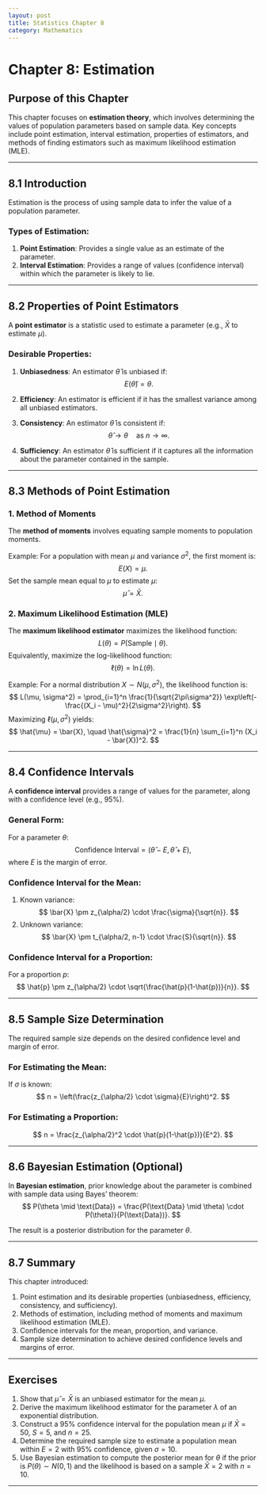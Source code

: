 ```yaml
---
layout: post
title: Statistics Chapter 8
category: Mathematics
---
```


# Chapter 8: Estimation

## Purpose of this Chapter
This chapter focuses on **estimation theory**, which involves determining the values of population parameters based on sample data. Key concepts include point estimation, interval estimation, properties of estimators, and methods of finding estimators such as maximum likelihood estimation (MLE).

---

## 8.1 Introduction

Estimation is the process of using sample data to infer the value of a population parameter.

### Types of Estimation:
1. **Point Estimation**: Provides a single value as an estimate of the parameter.
2. **Interval Estimation**: Provides a range of values (confidence interval) within which the parameter is likely to lie.

---

## 8.2 Properties of Point Estimators

A **point estimator** is a statistic used to estimate a parameter (e.g., $\bar{X}$ to estimate $\mu$).

### Desirable Properties:
1. **Unbiasedness**:
   An estimator $\hat{\theta}$ is unbiased if:
   $$
   E(\hat{\theta}) = \theta.
   $$

2. **Efficiency**:
   An estimator is efficient if it has the smallest variance among all unbiased estimators.

3. **Consistency**:
   An estimator $\hat{\theta}$ is consistent if:
   $$
   \hat{\theta} \to \theta \quad \text{as } n \to \infty.
   $$

4. **Sufficiency**:
   An estimator $\hat{\theta}$ is sufficient if it captures all the information about the parameter contained in the sample.

---

## 8.3 Methods of Point Estimation

### 1. Method of Moments
The **method of moments** involves equating sample moments to population moments.

Example:
For a population with mean $\mu$ and variance $\sigma^2$, the first moment is:
$$
E(X) = \mu.
$$
Set the sample mean equal to $\mu$ to estimate $\mu$:
$$
\hat{\mu} = \bar{X}.
$$

### 2. Maximum Likelihood Estimation (MLE)
The **maximum likelihood estimator** maximizes the likelihood function:
$$
L(\theta) = P(\text{Sample} \mid \theta).
$$
Equivalently, maximize the log-likelihood function:
$$
\ell(\theta) = \ln L(\theta).
$$

Example:
For a normal distribution $X \sim N(\mu, \sigma^2)$, the likelihood function is:
$$
L(\mu, \sigma^2) = \prod_{i=1}^n \frac{1}{\sqrt{2\pi\sigma^2}} \exp\left(-\frac{(X_i - \mu)^2}{2\sigma^2}\right).
$$
Maximizing $\ell(\mu, \sigma^2)$ yields:
$$
\hat{\mu} = \bar{X}, \quad \hat{\sigma}^2 = \frac{1}{n} \sum_{i=1}^n (X_i - \bar{X})^2.
$$

---

## 8.4 Confidence Intervals

A **confidence interval** provides a range of values for the parameter, along with a confidence level (e.g., 95%).

### General Form:
For a parameter $\theta$:
$$
\text{Confidence Interval} = (\hat{\theta} - E, \hat{\theta} + E),
$$
where $E$ is the margin of error.

### Confidence Interval for the Mean:
1. Known variance:
   $$
   \bar{X} \pm z_{\alpha/2} \cdot \frac{\sigma}{\sqrt{n}}.
   $$
2. Unknown variance:
   $$
   \bar{X} \pm t_{\alpha/2, n-1} \cdot \frac{S}{\sqrt{n}}.
   $$

### Confidence Interval for a Proportion:
For a proportion $p$:
$$
\hat{p} \pm z_{\alpha/2} \cdot \sqrt{\frac{\hat{p}(1-\hat{p})}{n}}.
$$

---

## 8.5 Sample Size Determination

The required sample size depends on the desired confidence level and margin of error.

### For Estimating the Mean:
If $\sigma$ is known:
$$
n = \left(\frac{z_{\alpha/2} \cdot \sigma}{E}\right)^2.
$$

### For Estimating a Proportion:
$$
n = \frac{z_{\alpha/2}^2 \cdot \hat{p}(1-\hat{p})}{E^2}.
$$

---

## 8.6 Bayesian Estimation (Optional)

In **Bayesian estimation**, prior knowledge about the parameter is combined with sample data using Bayes’ theorem:
$$
P(\theta \mid \text{Data}) = \frac{P(\text{Data} \mid \theta) \cdot P(\theta)}{P(\text{Data})}.
$$

The result is a posterior distribution for the parameter $\theta$.

---

## 8.7 Summary

This chapter introduced:
1. Point estimation and its desirable properties (unbiasedness, efficiency, consistency, and sufficiency).
2. Methods of estimation, including method of moments and maximum likelihood estimation (MLE).
3. Confidence intervals for the mean, proportion, and variance.
4. Sample size determination to achieve desired confidence levels and margins of error.

---

## Exercises

1. Show that $\hat{\mu} = \bar{X}$ is an unbiased estimator for the mean $\mu$.
2. Derive the maximum likelihood estimator for the parameter $\lambda$ of an exponential distribution.
3. Construct a 95% confidence interval for the population mean $\mu$ if $\bar{X} = 50$, $S = 5$, and $n = 25$.
4. Determine the required sample size to estimate a population mean within $E = 2$ with 95% confidence, given $\sigma = 10$.
5. Use Bayesian estimation to compute the posterior mean for $\theta$ if the prior is $P(\theta) \sim N(0, 1)$ and the likelihood is based on a sample $\bar{X} = 2$ with $n = 10$.

---